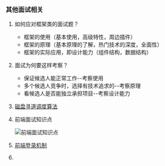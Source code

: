 ### 	其他面试相关

1. 如何应对框架类的面试题？
   + 框架的使用（基本使用，高级特性，周边插件）
   + 框架的原理（基本原理的了解，热门技术的深度，全面性）
   + 框架的实际应用，即设计能力（组件结构，数据结构）
   
2. 面试为何要这样考察？

   + 保证候选人能正常工作--考察使用
   + 多个候选人竞争时，选择有技术追求的--考察原理
   + 看候选人是否能独立承担项目--考察设计能力

3. [磁盘寻道调度算法](https://blog.csdn.net/qq_33945246/article/details/105217815)

4. 前端面试知识点

   ![前端面试知识点](https://user-gold-cdn.xitu.io/2020/3/28/1711ed6777afd723?imageslim)

5. [前端登录机制](https://www.cnblogs.com/itgezhu/p/13268420.html)

6. 

